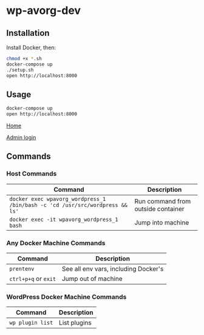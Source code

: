 # wp-avorg-dev

## Installation

Install Docker, then:

```bash
chmod +x *.sh
docker-compose up
./setup.sh
open http://localhost:8000
```

## Usage

```bash
docker-compose up
open http://localhost:8000
```

[Home](http://localhost:8000)

[Admin login](http://localhost:8000/wp-login.php)

## Commands

### Host Commands

Command                                                                      | Description
-----------------------------------------------------------------------------|------------------------------------
`docker exec wpavorg_wordpress_1 /bin/bash -c 'cd /usr/src/wordpress && ls'` | Run command from outside container
`docker exec -it wpavorg_wordpress_1 bash`                                   | Jump into machine

### Any Docker Machine Commands

Command              | Description
---------------------|-------------------------------------
`prentenv`           | See all env vars, including Docker's
`ctrl+p+q` or `exit` | Jump out of machine

### WordPress Docker Machine Commands

Command          | Description
-----------------|----------------
`wp plugin list` | List plugins
